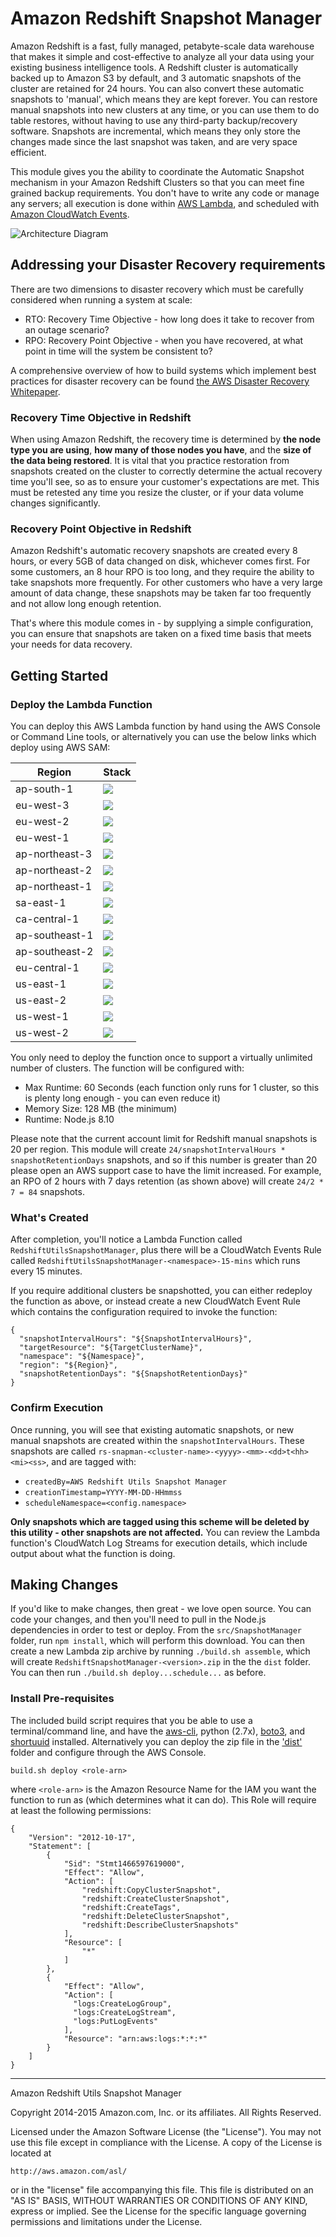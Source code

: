 # Amazon Redshift Snapshot Manager

Amazon Redshift is a fast, fully managed, petabyte-scale data warehouse that makes it simple and cost-effective to analyze all your data using your existing business intelligence tools. A Redshift cluster is automatically backed up to Amazon S3 by default, and 3 automatic snapshots of the cluster are retained for 24 hours. You can also convert these automatic snapshots to 'manual', which means they are kept forever. You can restore manual snapshots into new clusters at any time, or you can use them to do table restores, without having to use any third-party backup/recovery software. Snapshots are incremental, which means they only store the changes made since the last snapshot was taken, and are very space efficient.

This module gives you the ability to coordinate the Automatic Snapshot mechanism in your Amazon Redshift Clusters so that you can meet fine grained backup requirements. You don't have to write any code or manage any servers; all execution is done within [AWS Lambda](https://aws.amazon.com/lambda), and scheduled with [Amazon CloudWatch Events](http://docs.aws.amazon.com/AmazonCloudWatch/latest/DeveloperGuide/WhatIsCloudWatchEvents.html).

![Architecture Diagram](Diagram.png)

## Addressing your Disaster Recovery requirements

There are two dimensions to disaster recovery which must be carefully considered when running a system at scale:

* RTO: Recovery Time Objective - how long does it take to recover from an outage scenario?
* RPO: Recovery Point Objective - when you have recovered, at what point in time will the system be consistent to?

A comprehensive overview of how to build systems which implement best practices for disaster recovery can be found [the AWS Disaster Recovery Whitepaper](https://aws.amazon.com/blogs/aws/new-whitepaper-use-aws-for-disaster-recovery/).

### Recovery Time Objective in Redshift

When using Amazon Redshift, the recovery time is determined by __the node type you are using__, __how many of those nodes you have__, and the __size of the data being restored__. It is vital that you practice restoration from snapshots created on the cluster to correctly determine the actual recovery time you'll see, so as to ensure your customer's expectations are met. This must be retested  any time you resize the cluster, or if your data volume changes significantly.

### Recovery Point Objective in Redshift

Amazon Redshift's automatic recovery snapshots are created every 8 hours, or every 5GB of data changed on disk, whichever comes first. For some customers, an 8 hour RPO is too long, and they require the ability to take snapshots more frequently. For other customers who have a very large amount of data change, these snapshots may be taken far too frequently and not allow long enough retention. 

That's where this module comes in - by supplying a simple configuration, you can ensure that snapshots are taken on a fixed time basis that meets your needs for data recovery.

## Getting Started

### Deploy the Lambda Function

You can deploy this AWS Lambda function by hand using the AWS Console or Command Line tools, or alternatively you can use the below links which deploy using AWS SAM:

| Region | Stack |
| ---- | ---- |
|ap-south-1 |  [<img src="https://s3.amazonaws.com/cloudformation-examples/cloudformation-launch-stack.png">](https://console.aws.amazon.com/cloudformation/home?region=ap-south-1#/stacks/new?stackName=RedshiftSnapshotManager&templateURL=https://s3-ap-south-1.amazonaws.com/awslabs-code-ap-south-1/RedshiftSnapshotManager/deploy.yaml) |
|eu-west-3 |  [<img src="https://s3.amazonaws.com/cloudformation-examples/cloudformation-launch-stack.png">](https://console.aws.amazon.com/cloudformation/home?region=eu-west-3#/stacks/new?stackName=RedshiftSnapshotManager&templateURL=https://s3-eu-west-3.amazonaws.com/awslabs-code-eu-west-3/RedshiftSnapshotManager/deploy.yaml) |
|eu-west-2 |  [<img src="https://s3.amazonaws.com/cloudformation-examples/cloudformation-launch-stack.png">](https://console.aws.amazon.com/cloudformation/home?region=eu-west-2#/stacks/new?stackName=RedshiftSnapshotManager&templateURL=https://s3-eu-west-2.amazonaws.com/awslabs-code-eu-west-2/RedshiftSnapshotManager/deploy.yaml) |
|eu-west-1 |  [<img src="https://s3.amazonaws.com/cloudformation-examples/cloudformation-launch-stack.png">](https://console.aws.amazon.com/cloudformation/home?region=eu-west-1#/stacks/new?stackName=RedshiftSnapshotManager&templateURL=https://s3-eu-west-1.amazonaws.com/awslabs-code-eu-west-1/RedshiftSnapshotManager/deploy.yaml) |
|ap-northeast-3 |  [<img src="https://s3.amazonaws.com/cloudformation-examples/cloudformation-launch-stack.png">](https://console.aws.amazon.com/cloudformation/home?region=ap-northeast-3#/stacks/new?stackName=RedshiftSnapshotManager&templateURL=https://s3-ap-northeast-3.amazonaws.com/awslabs-code-ap-northeast-3/RedshiftSnapshotManager/deploy.yaml) |
|ap-northeast-2 |  [<img src="https://s3.amazonaws.com/cloudformation-examples/cloudformation-launch-stack.png">](https://console.aws.amazon.com/cloudformation/home?region=ap-northeast-2#/stacks/new?stackName=RedshiftSnapshotManager&templateURL=https://s3-ap-northeast-2.amazonaws.com/awslabs-code-ap-northeast-2/RedshiftSnapshotManager/deploy.yaml) |
|ap-northeast-1 |  [<img src="https://s3.amazonaws.com/cloudformation-examples/cloudformation-launch-stack.png">](https://console.aws.amazon.com/cloudformation/home?region=ap-northeast-1#/stacks/new?stackName=RedshiftSnapshotManager&templateURL=https://s3-ap-northeast-1.amazonaws.com/awslabs-code-ap-northeast-1/RedshiftSnapshotManager/deploy.yaml) |
|sa-east-1 |  [<img src="https://s3.amazonaws.com/cloudformation-examples/cloudformation-launch-stack.png">](https://console.aws.amazon.com/cloudformation/home?region=sa-east-1#/stacks/new?stackName=RedshiftSnapshotManager&templateURL=https://s3-sa-east-1.amazonaws.com/awslabs-code-sa-east-1/RedshiftSnapshotManager/deploy.yaml) |
|ca-central-1 |  [<img src="https://s3.amazonaws.com/cloudformation-examples/cloudformation-launch-stack.png">](https://console.aws.amazon.com/cloudformation/home?region=ca-central-1#/stacks/new?stackName=RedshiftSnapshotManager&templateURL=https://s3-ca-central-1.amazonaws.com/awslabs-code-ca-central-1/RedshiftSnapshotManager/deploy.yaml) |
|ap-southeast-1 |  [<img src="https://s3.amazonaws.com/cloudformation-examples/cloudformation-launch-stack.png">](https://console.aws.amazon.com/cloudformation/home?region=ap-southeast-1#/stacks/new?stackName=RedshiftSnapshotManager&templateURL=https://s3-ap-southeast-1.amazonaws.com/awslabs-code-ap-southeast-1/RedshiftSnapshotManager/deploy.yaml) |
|ap-southeast-2 |  [<img src="https://s3.amazonaws.com/cloudformation-examples/cloudformation-launch-stack.png">](https://console.aws.amazon.com/cloudformation/home?region=ap-southeast-2#/stacks/new?stackName=RedshiftSnapshotManager&templateURL=https://s3-ap-southeast-2.amazonaws.com/awslabs-code-ap-southeast-2/RedshiftSnapshotManager/deploy.yaml) |
|eu-central-1 |  [<img src="https://s3.amazonaws.com/cloudformation-examples/cloudformation-launch-stack.png">](https://console.aws.amazon.com/cloudformation/home?region=eu-central-1#/stacks/new?stackName=RedshiftSnapshotManager&templateURL=https://s3-eu-central-1.amazonaws.com/awslabs-code-eu-central-1/RedshiftSnapshotManager/deploy.yaml) |
|us-east-1 |  [<img src="https://s3.amazonaws.com/cloudformation-examples/cloudformation-launch-stack.png">](https://console.aws.amazon.com/cloudformation/home?region=us-east-1#/stacks/new?stackName=RedshiftSnapshotManager&templateURL=https://s3-us-east-1.amazonaws.com/awslabs-code-us-east-1/RedshiftSnapshotManager/deploy.yaml) |
|us-east-2 |  [<img src="https://s3.amazonaws.com/cloudformation-examples/cloudformation-launch-stack.png">](https://console.aws.amazon.com/cloudformation/home?region=us-east-2#/stacks/new?stackName=RedshiftSnapshotManager&templateURL=https://s3-us-east-2.amazonaws.com/awslabs-code-us-east-2/RedshiftSnapshotManager/deploy.yaml) |
|us-west-1 |  [<img src="https://s3.amazonaws.com/cloudformation-examples/cloudformation-launch-stack.png">](https://console.aws.amazon.com/cloudformation/home?region=us-west-1#/stacks/new?stackName=RedshiftSnapshotManager&templateURL=https://s3-us-west-1.amazonaws.com/awslabs-code-us-west-1/RedshiftSnapshotManager/deploy.yaml) |
|us-west-2 |  [<img src="https://s3.amazonaws.com/cloudformation-examples/cloudformation-launch-stack.png">](https://console.aws.amazon.com/cloudformation/home?region=us-west-2#/stacks/new?stackName=RedshiftSnapshotManager&templateURL=https://s3-us-west-2.amazonaws.com/awslabs-code-us-west-2/RedshiftSnapshotManager/deploy.yaml) |

You only need to deploy the function once to support a virtually unlimited number of clusters. The function will be configured with:

* Max Runtime: 60 Seconds (each function only runs for 1 cluster, so this is plenty long enough - you can even reduce it)
* Memory Size: 128 MB (the minimum)
* Runtime: Node.js 8.10

Please note that the current account limit for Redshift manual snapshots is 20 per region. This module will create `24/snapshotIntervalHours * snapshotRetentionDays` snapshots, and so if this number is greater than 20 please open an AWS support case to have the limit increased. For example, an RPO of 2 hours with 7 days retention (as shown above) will create `24/2 * 7 = 84` snapshots.

### What's Created

After completion, you'll notice a Lambda Function called `RedshiftUtilsSnapshotManager`, plus there will be a CloudWatch Events Rule called `RedshiftUtilsSnapshotManager-<namespace>-15-mins` which runs every 15 minutes.

If you require additional clusters be snapshotted, you can either redeploy the function as above, or instead create a new CloudWatch Event Rule which contains the configuration required to invoke the function:

```
{
  "snapshotIntervalHours": "${SnapshotIntervalHours}",
  "targetResource": "${TargetClusterName}",
  "namespace": "${Namespace}",
  "region": "${Region}",
  "snapshotRetentionDays": "${SnapshotRetentionDays}"
}
```

### Confirm Execution

Once running, you will see that existing automatic snapshots, or new manual snapshots are created within the ```snapshotIntervalHours```. These snapshots are called ```rs-snapman-<cluster-name>-<yyyy>-<mm>-<dd>t<hh><mi><ss>```, and are tagged with:

* ```createdBy=AWS Redshift Utils Snapshot Manager```
* ```creationTimestamp=YYYY-MM-DD-HHmmss```
* ```scheduleNamespace=<config.namespace>```


__Only snapshots which are tagged using this scheme will be deleted by this utility - other snapshots are not affected.__ You can review the Lambda function's CloudWatch Log Streams for execution details, which include output about what the function is doing.

## Making Changes

If you'd like to make changes, then great - we love open source. You can code your changes, and then you'll need to pull in the Node.js dependencies in order to test or deploy. From the `src/SnapshotManager` folder, run `npm install`, which will perform this download. You can then create a new Lambda zip archive by running `./build.sh assemble`, which will create `RedshiftSnapshotManager-<version>.zip` in the the `dist` folder. You can then run `./build.sh deploy...schedule...` as before.

### Install Pre-requisites

The included build script requires that you be able to use a terminal/command line, and have the [aws-cli](https://aws.amazon.com/cli), python (2.7x), [boto3](https://github.com/boto/boto3), and [shortuuid](https://pypi.python.org/pypi/shortuuid) installed. Alternatively you can deploy the zip file in the ['dist'](dist/RedshiftSnapshotManager-1.0.0.zip) folder and configure through the AWS Console.

```build.sh deploy <role-arn>```

where `<role-arn>` is the Amazon Resource Name for the IAM you want the function to run as (which determines what it can do). This Role will require at least the following permissions:

```
{
    "Version": "2012-10-17",
    "Statement": [
        {
            "Sid": "Stmt1466597619000",
            "Effect": "Allow",
            "Action": [
                "redshift:CopyClusterSnapshot",
                "redshift:CreateClusterSnapshot",
                "redshift:CreateTags",
                "redshift:DeleteClusterSnapshot",
                "redshift:DescribeClusterSnapshots"
            ],
            "Resource": [
                "*"
            ]
        },
        {
            "Effect": "Allow",
            "Action": [
              "logs:CreateLogGroup",
              "logs:CreateLogStream",
              "logs:PutLogEvents"
            ],
            "Resource": "arn:aws:logs:*:*:*"
        }
    ]
}

```
----

Amazon Redshift Utils Snapshot Manager

Copyright 2014-2015 Amazon.com, Inc. or its affiliates. All Rights Reserved.

Licensed under the Amazon Software License (the "License"). You may not use this file except in compliance with the License. A copy of the License is located at

	http://aws.amazon.com/asl/

or in the "license" file accompanying this file. This file is distributed on an "AS IS" BASIS, WITHOUT WARRANTIES OR CONDITIONS OF ANY KIND, express or implied. See the License for the specific language governing permissions and limitations under the License.
